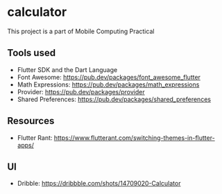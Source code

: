 # calculator

This project is a part of Mobile Computing Practical

## Tools used

- Flutter SDK and the Dart Language
- Font Awesome: <https://pub.dev/packages/font_awesome_flutter>
- Math Expressions: <https://pub.dev/packages/math_expressions>
- Provider: <https://pub.dev/packages/provider>
- Shared Preferences: <https://pub.dev/packages/shared_preferences>

## Resources

- Flutter Rant: <https://www.flutterant.com/switching-themes-in-flutter-apps/>

## UI

- Dribble: <https://dribbble.com/shots/14709020-Calculator>
